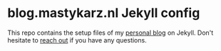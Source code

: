 # blog.mastykarz.nl Jekyll config

This repo contains the setup files of my [personal blog](https://blog.mastykarz.nl) on Jekyll. Don't hesitate to [reach out](https://github.com/waldekmastykarz/blog.mastykarz.nl-jekyll-config/issues) if you have any questions.
